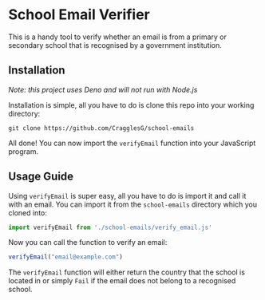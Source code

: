 # School Email Verifier
This is a handy tool to verify whether an email is from a primary or secondary school that is recognised by a government
institution.

## Installation

*Note: this project uses Deno and will not run with Node.js*

Installation is simple, all you have to do is clone this repo into your working directory:

````commandline
git clone https://github.com/CragglesG/school-emails
````

All done! You can now import the ``verifyEmail`` function into your JavaScript program.

## Usage Guide

Using ``verifyEmail``  is super easy, all you have to do is import it and call it with an email. You can import
it from the ``school-emails`` directory which you cloned into:

```javascript
import verifyEmail from './school-emails/verify_email.js'
```

Now you can call the function to verify an email:

````javascript
verifyEmail("email@example.com")
````

The ``verifyEmail`` function will either return the country that the school is located in or simply ``Fail`` if the
email does not belong to a recognised school.
